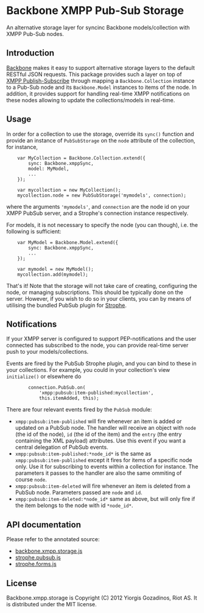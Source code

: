 # Backbone XMPP Pub-Sub Storage

An alternative storage layer for syncinc Backbone models/collection with XMPP Pub-Sub nodes.

## Introduction

[Backbone] makes it easy to support alternative storage layers to the default RESTful JSON requests.
This package provides such a layer on top of [XMPP Publish-Subscribe][XEP-0060] through mapping a `Backbone.Collection` instance to a Pub-Sub node and its `Backbone.Model` instances to items of the node. In addition, it provides support for handling real-time XMPP notifications on these nodes allowing to update the collections/models in real-time.

## Usage

In order for a collection to use the storage, override its `sync()` function and provide an instance of `PubSubStorage` on the `node` attribute of the collection, for instance,

        var MyCollection = Backbone.Collection.extend({
            sync: Backbone.xmppSync,
            model: MyModel,
            ...
        });

        var mycollection = new MyCollection();
        mycollection.node = new PubSubStorage('mymodels', connection);

where the arguments `'mymodels'`, and `connection` are the node id on your XMPP PubSub server, and a Strophe's connection instance respectively.

For models, it is not necessary to specify the node (you can though), i.e. the following is sufficient:

        var MyModel = Backbone.Model.extend({
            sync: Backbone.xmppSync,
            ...
        });

        var mymodel = new MyModel();
        mycollection.add(mymodel);

That's it! Note that the storage will not take care of creating, configuring the node, or managing subscriptions. This should be typically done on the server. However, if you wish to do so in your clients, you can by means of utilising the bundled PubSub plugin for [Strophe].

## Notifications

If your XMPP server is configured to support PEP-notifications and the user connected has subscribed to the node, you can provide real-time server push to your models/collections.

Events are fired by the PubSub Strophe plugin, and you can bind to these in your collections. For example, you could in your collection's view `initialize()` or elsewhere do

            connection.PubSub.on(
                'xmpp:pubsub:item-published:mycollection',
                this.itemAdded, this);

There are four relevant events fired by the `PubSub` module:

* `xmpp:pubsub:item-published` will fire whenever an item is added or updated on a PubSub node. The handler will receive an object with `node` (the id of the node), `id` (the id of the item) and the `entry` (the entry containing the XML payload) attributes. Use this event if you want a central delegation of PubSub events.
* `xmpp:pubsub:item-published:*node_id*` is the same as `xmpp:pubsub:item-published` except it fires for items of a specific node only. Use it for subscribing to events within a collection for instance. The parameters it passes to the handler are also the same ommiting of course `node`.
* `xmpp:pubsub:item-deleted` will fire whenever an item is deleted from a PubSub node. Parameters passed are `node` and `id`.
* `xmpp:pubsub:item-deleted:*node_id*` same as above, but will only fire if the item belongs to the node with id `*node_id*`.

## API documentation

Please refer to the annotated source:

* [backbone.xmpp.storage.js](http://ggozad.com/Backbone.xmpp/docs/backbone.xmpp.storage.html)
* [strophe.pubsub.js](http://ggozad.com/strophe.plugins/docs/strophe.pubsub.html)
* [strophe.forms.js](http://ggozad.com/strophe.plugins/docs/strophe.forms.html)


## License

Backbone.xmpp.storage is Copyright (C) 2012 Yiorgis Gozadinos, Riot AS.
It is distributed under the MIT license.

[Backbone]: http://documentcloud.github.com/backbone
[XEP-0060]: http://xmpp.org/extensions/xep-0060.html
[Strophe]: http://strophe.im/strophejs